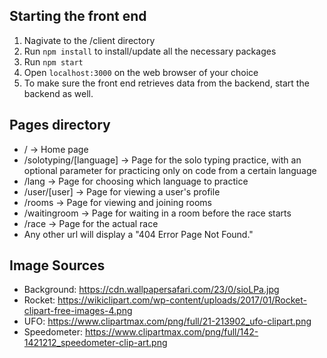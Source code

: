 ## Starting the front end

1. Nagivate to the /client directory
2. Run `npm install` to install/update all the necessary packages
3. Run `npm start`
4. Open `localhost:3000` on the web browser of your choice
5. To make sure the front end retrieves data from the backend, start the backend as well.

## Pages directory

- / -> Home page
- /solotyping/[language] -> Page for the solo typing practice, with an optional parameter for practicing only on code from a certain language
- /lang -> Page for choosing which language to practice
- /user/[user] -> Page for viewing a user's profile
- /rooms -> Page for viewing and joining rooms
- /waitingroom -> Page for waiting in a room before the race starts
- /race -> Page for the actual race
- Any other url will display a "404 Error Page Not Found."

## Image Sources

- Background: https://cdn.wallpapersafari.com/23/0/sioLPa.jpg
- Rocket: https://wikiclipart.com/wp-content/uploads/2017/01/Rocket-clipart-free-images-4.png
- UFO: https://www.clipartmax.com/png/full/21-213902_ufo-clipart.png
- Speedometer: https://www.clipartmax.com/png/full/142-1421212_speedometer-clip-art.png
